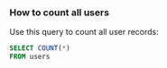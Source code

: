 ### How to count all users

Use this query to count all user records:

~~~sql
SELECT COUNT(*)
FROM users
~~~
